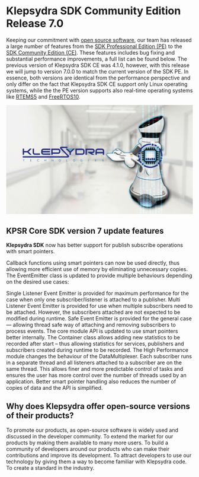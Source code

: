 # Klepsydra SDK Community Edition Release 7.0

Keeping our commitment with [open source software](https://klepsydra.com/klepsydra-goes-open-source/), our team has released a large number of features from the [SDK Professional Edition (PE)](https://klepsydra.com/klepsydra-sdk-in-action-data-aggregation-demo/) to the [SDK Community Edition (CE)](http://www.klepsydra.org/). These features includes bug fixing and substantial performance improvements, a full list can be found below.
The previous version of Klepsydra SDK CE was 4.1.0, however, with this release we will jump to version 7.0.0 to match the current version of the SDK PE. In essence, both versions are identical from the performance perspective and only differ on the fact that Klepsydra SDK CE support only Linux operating systems, while the the PE version supports also real-time operating systems like [RTEMS5](https://www.rtems.org/) and [FreeRTOS10](https://www.freertos.org/).
 

![Klepsydra Robot](../../images/klepsydra_robot.png) 

## KPSR Core SDK version 7 update features

**Klepsydra SDK** now has better support for publish subscribe operations with smart pointers.

Callback functions using smart pointers can now be used directly, thus allowing more efficient use of memory by eliminating unnecessary copies. The EventEmitter class is updated to provide multiple behaviours depending on the desired use cases:

Single Listener Event Emitter is provided for maximum performance for the case when only one subscriber/listener is attached to a publisher.
Multi Listener Event Emitter is provided for use when multiple subscribers need to be attached. However, the subscribers attached are not expected to be modified during runtime.
Safe Event Emitter is provided for the general case — allowing thread safe way of attaching and removing subscribers to process events.
The core module API is updated to use smart pointers better internally. The Container class allows adding new statistics to be recorded after start – thus allowing statistics for services, publishers and subscribers created during runtime to be recorded.
The High Performance module changes the behaviour of the DataMultiplexer. Each subscriber runs in a separate thread and all listeners attached to a subscriber are on the same thread. This allows finer and more predictable control of tasks and ensures the user has more control over the number of threads used by an application. Better smart pointer handling also reduces the number of copies of data and the API is simplified.
 

## Why does Klepsydra offer open-source versions of their products?
 

To promote our products, as open-source software is widely used and discussed in the developer community.
To extend the market for our products by making them available to many more users.
To build a community of developers around our products who can make their contributions and improve its development.
To attract developers to use our technology by giving them a way to become familiar with Klepsydra code.
To create a standard in the industry.

